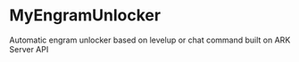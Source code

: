 # MyEngramUnlocker
 Automatic engram unlocker based on levelup or chat command built on ARK Server API
